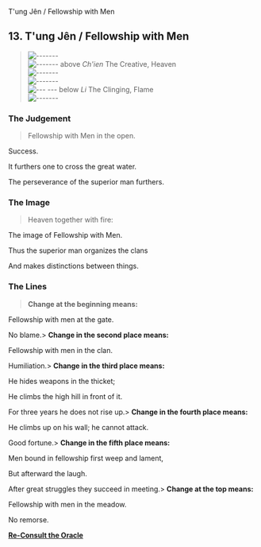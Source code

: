 T'ung Jên / Fellowship with Men
## 13. T'ung Jên / Fellowship with Men
> ![-------](../images/yangU.gif)   
> ![-------](../images/yangU.gif) above _Ch'ien_ The Creative, Heaven  
> ![-------](../images/yangU.gif)   
> ![-------](../images/yangU.gif)   
> ![--- ---](../images/yinU.gif) below _Li_ The Clinging, Flame  
> ![-------](../images/yangU.gif)
### The Judgement
> Fellowship with Men in the open.  
>  Success.  
>  It furthers one to cross the great water.  
>  The perseverance of the superior man furthers.
### The Image
> Heaven together with fire:  
>  The image of Fellowship with Men.  
>  Thus the superior man organizes the clans  
>  And makes distinctions between things.
### The Lines
> **Change at the beginning means:**  
>  Fellowship with men at the gate.  
>  No blame.> **Change in the second place means:**  
>  Fellowship with men in the clan.  
>  Humiliation.> **Change in the third place means:**  
>  He hides weapons in the thicket;  
>  He climbs the high hill in front of it.  
>  For three years he does not rise up.> **Change in the fourth place means:**  
>  He climbs up on his wall; he cannot attack.  
>  Good fortune.> **Change in the fifth place means:**  
>  Men bound in fellowship first weep and lament,  
>  But afterward the laugh.  
>  After great struggles they succeed in meeting.> **Change at the top means:**  
>  Fellowship with men in the meadow.  
>  No remorse.

**[Re-Consult the Oracle](../index.html)**


